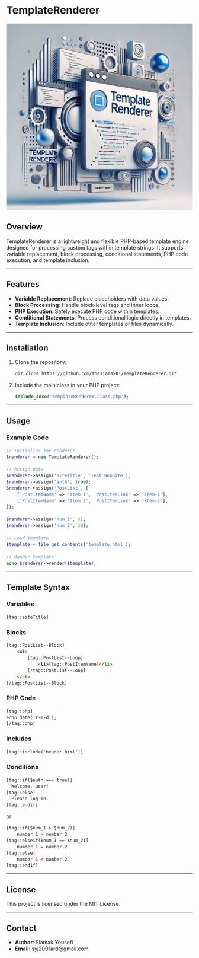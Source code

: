 # TemplateRenderer

![Banner](https://raw.githubusercontent.com/thesiamak01/TemplateRenderer/refs/heads/main/TemplateRenderer-theSiamak01.png)

## Overview
TemplateRenderer is a lightweight and flexible PHP-based template engine designed for processing custom tags within template strings. It supports variable replacement, block processing, conditional statements, PHP code execution, and template inclusion.

---

## Features

- **Variable Replacement**: Replace placeholders with data values.
- **Block Processing**: Handle block-level tags and inner loops.
- **PHP Execution**: Safely execute PHP code within templates.
- **Conditional Statements**: Process conditional logic directly in templates.
- **Template Inclusion**: Include other templates or files dynamically.

---

## Installation

1. Clone the repository:
   ```bash
   git clone https://github.com/thesiamak01/TemplateRenderer.git
   ```

2. Include the main class in your PHP project:
   ```php
   include_once('TemplateRenderer.class.php');
   ```

---

## Usage

### Example Code

```php
// Initialize the renderer
$renderer = new TemplateRenderer();

// Assign data
$renderer->assign('siteTitle', 'Test WebSite');
$renderer->assign('auth', true);
$renderer->assign('PostList', [
    ['PostItemName' => 'Item 1', 'PostItemLink' => 'item-1'],
    ['PostItemName' => 'Item 2', 'PostItemLink' => 'item-2'],
]);

$renderer->assign('num_1', 5);
$renderer->assign('num_2', 10);

// Load template
$template = file_get_contents('template.html');

// Render template
echo $renderer->render($template);
```

---

## Template Syntax

### Variables
```html
[tag::siteTitle]
```

### Blocks
```html
[tag::PostList--Block]
    <ul>
        [tag::PostList--Loop]
            <li>[tag::PostItemName]</li>
        [/tag::PostList--Loop]
    </ul>
[/tag::PostList--Block]
```

### PHP Code
```html
[tag::php]
echo date('Y-m-d');
[/tag::php]
```

### Includes
```html
[tag::include('header.html')]
```

### Conditions
```html
[tag::if($auth === true)]
  Welcome, user!
[tag::else]
  Please log in.
[tag::endif]
```
or
```html
[tag::if($num_1 > $num_2)]
    number 1 > number 2
[tag::elseif($num_1 == $num_2)]
    number 1 = number 2
[tag::else]
    number 1 < number 2
[tag::endif]
```

---

## License

This project is licensed under the MIT License.

---

## Contact

- **Author**: Siamak Yousefi
- **Email**: syj2001ard@gmail.com
